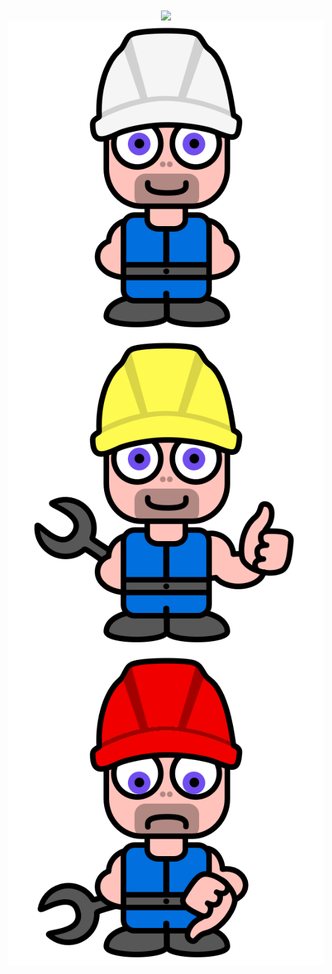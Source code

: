<center>
<img align='center' src="https://raw.githubusercontent.com/monsterkodi/konrad/master/img/konrad_sleep.png">
<img align='center' src="https://raw.githubusercontent.com/monsterkodi/konrad/master/img/konrad_idle.png">
<img align='center' src="https://raw.githubusercontent.com/monsterkodi/konrad/master/img/konrad_ok.png">
<img align='center' src="https://raw.githubusercontent.com/monsterkodi/konrad/master/img/konrad_error.png">
</center>